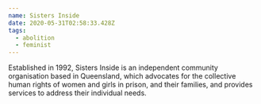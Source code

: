 ```yaml
---
name: Sisters Inside
date: 2020-05-31T02:58:33.428Z
tags:
  - abolition
  - feminist
---
```

Established in 1992, Sisters Inside is an independent community organisation based in Queensland, which advocates for the collective human rights of women and girls in prison, and their families, and provides services to address their individual needs.
